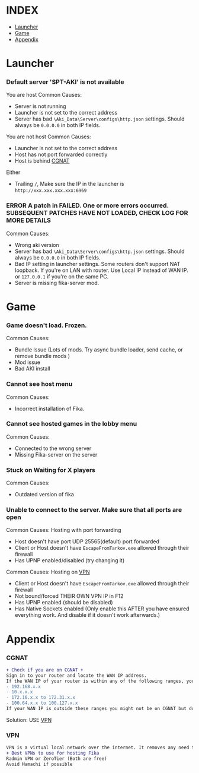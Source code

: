 # INDEX
- [Launcher](#launcher)
- [Game](#game)
- [Appendix](#appendix)

# Launcher

### Default server 'SPT-AKI' is not available
You are host
Common Causes:
- Server is not running
- Launcher is not set to the correct address
- Server has bad ``\Aki_Data\Server\configs\http.json`` settings. Should always be ``0.0.0.0`` in both IP fields. 

You are not host
Common Causes:
- Launcher is not set to the correct address
- Host has not port forwarded correctly
- Host is behind [CGNAT](#CGNAT)

Either
- Trailing ``/``, Make sure the IP in the launcher is ``http://xxx.xxx.xxx.xxx:6969``

### ERROR A patch in <plugin> FAILED. One or more errors occurred. SUBSEQUENT PATCHES HAVE NOT LOADED, CHECK LOG FOR MORE DETAILS
Common Causes:
- Wrong aki version
- Server has bad ``\Aki_Data\Server\configs\http.json`` settings. Should always be ``0.0.0.0`` in both IP fields. 
- Bad IP setting in launcher settings. Some routers don't support NAT loopback. If you're on LAN with router. Use Local IP instead of WAN IP. or ``127.0.0.1`` if you're on the same PC.
- Server is missing fika-server mod.

# Game

### Game doesn't load. Frozen. 
Common Causes:
- Bundle Issue (Lots of mods. Try async bundle loader, send cache, or remove bundle mods )
- Mod issue
- Bad AKI install

### Cannot see host menu
Common Causes:
- Incorrect installation of Fika. 

### Cannot see hosted games in the lobby menu
Common Causes:
- Connected to the wrong server
- Missing Fika-server on the server

### Stuck on Waiting for X players
Common Causes:
- Outdated version of fika

### Unable to connect to the server. Make sure that all ports are open
Common Causes:
Hosting with port forwarding
- Host doesn't have port UDP 25565(default) port forwarded
- Client or Host doesn't have ``EscapeFromTarkov.exe`` allowed through their firewall
- Has UPNP enabled/disabled (try changing it)

Common Causes:
Hosting on [VPN](#vpn)
- Client or Host doesn't have ``EscapeFromTarkov.exe`` allowed through their firewall
- Not bound/forced THEIR OWN VPN IP in F12
- Has UPNP enabled (should be disabled)
- Has Native Sockets enabled (Only enable this AFTER you have ensured everything work. And disable if it doesn't work afterwards.)

# Appendix

### CGNAT
```diff
+ Check if you are on CGNAT +
Sign in to your router and locate the WAN IP address.
If the WAN IP of your router is within any of the following ranges, you are on CGNAT:
- 192.168.x.x
- 10.x.x.x
- 172.16.x.x to 172.31.x.x
- 100.64.x.x to 100.127.x.x
If your WAN IP is outside these ranges you might not be on CGNAT but do verify if the WAN IP in your router matches the IP shown on https://ipv4.icanhazip.com. If the IPs do not match, you are on CGNAT. Port forwarding may not be possible without acquiring a static IP from your ISP.
```

Solution: USE [VPN](#vpn)

### VPN
```diff
VPN is a virtual local network over the internet. It removes any need to port forward on routers, and is in some cases the only viable option if port forwarding isn't possible. Or you're behind a CGNAT
+ Best VPNs to use for hosting Fika
Radmin VPN or ZeroTier (Both are free)
Avoid Hamachi if possible
```